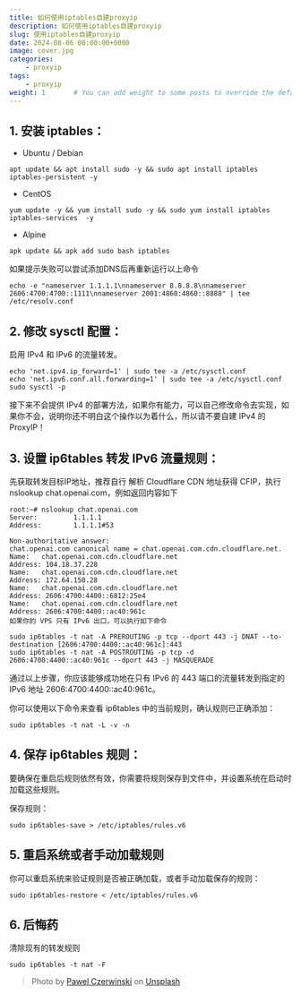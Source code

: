 ```yaml
---
title: 如何使用iptables自建proxyip
description: 如何使用iptables自建proxyip
slug: 使用iptables自建proxyip
date: 2024-08-06 00:00:00+0000
image: cover.jpg
categories:
    - proxyip
tags:
    - proxyip
weight: 1       # You can add weight to some posts to override the default sorting (date descending)
---
```


## 1. 安装 iptables： ##
 - Ubuntu / Debian
```shell-session
apt update && apt install sudo -y && sudo apt install iptables iptables-persistent -y
```
 - CentOS
```shell-session
yum update -y && yum install sudo -y && sudo yum install iptables iptables-services  -y
```
 - Alpine
```shell-session
apk update && apk add sudo bash iptables
```
如果提示失败可以尝试添加DNS后再重新运行以上命令

```shell-session
echo -e "nameserver 1.1.1.1\nnameserver 8.8.8.8\nnameserver 2606:4700:4700::1111\nnameserver 2001:4860:4860::8888" | tee /etc/resolv.conf 
```
## 2. 修改 sysctl 配置： ##
启用 IPv4 和 IPv6 的流量转发。
```shell-session
echo 'net.ipv4.ip_forward=1' | sudo tee -a /etc/sysctl.conf
echo 'net.ipv6.conf.all.forwarding=1' | sudo tee -a /etc/sysctl.conf
sudo sysctl -p
```
接下来不会提供 IPv4 的部署方法，如果你有能力，可以自己修改命令去实现，如果你不会，说明你还不明白这个操作以为着什么，所以请不要自建 IPv4 的 ProxyIP！

## 3. 设置 ip6tables 转发 IPv6 流量规则： ##
先获取转发目标IP地址，推荐自行 解析 Cloudflare CDN 地址获得 CFIP，执行nslookup chat.openai.com，例如返回内容如下
```shell-session
root:~# nslookup chat.openai.com
Server:         1.1.1.1
Address:        1.1.1.1#53

Non-authoritative answer:
chat.openai.com canonical name = chat.openai.com.cdn.cloudflare.net.
Name:   chat.openai.com.cdn.cloudflare.net
Address: 104.18.37.228
Name:   chat.openai.com.cdn.cloudflare.net
Address: 172.64.150.28
Name:   chat.openai.com.cdn.cloudflare.net
Address: 2606:4700:4400::6812:25e4
Name:   chat.openai.com.cdn.cloudflare.net
Address: 2606:4700:4400::ac40:961c
如果你的 VPS 只有 IPv6 出口，可以执行如下命令

sudo ip6tables -t nat -A PREROUTING -p tcp --dport 443 -j DNAT --to-destination [2606:4700:4400::ac40:961c]:443
sudo ip6tables -t nat -A POSTROUTING -p tcp -d 2606:4700:4400::ac40:961c --dport 443 -j MASQUERADE
```
通过以上步骤，你应该能够成功地在只有 IPv6 的 443 端口的流量转发到指定的 IPv6 地址 2606:4700:4400::ac40:961c。

你可以使用以下命令来查看 ip6tables 中的当前规则，确认规则已正确添加：

```shell-session
sudo ip6tables -t nat -L -v -n
```
## 4. 保存 ip6tables 规则： ##
要确保在重启后规则依然有效，你需要将规则保存到文件中，并设置系统在启动时加载这些规则。

保存规则：

```shell-session
sudo ip6tables-save > /etc/iptables/rules.v6
```
## 5. 重启系统或者手动加载规则 ##
你可以重启系统来验证规则是否被正确加载，或者手动加载保存的规则：

```shell-session
sudo ip6tables-restore < /etc/iptables/rules.v6
```
## 6. 后悔药 ##
清除现有的转发规则

```shell-session
sudo ip6tables -t nat -F
```

> Photo by [Pawel Czerwinski](https://unsplash.com/@pawel_czerwinski) on [Unsplash](https://unsplash.com/)